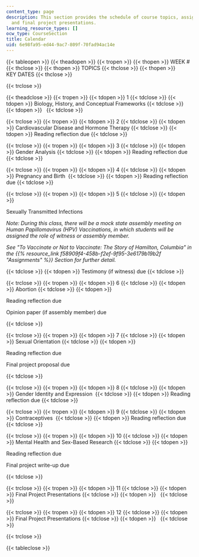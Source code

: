 ```yaml
---
content_type: page
description: This section provides the schedule of course topics, assignment due dates,
  and final project presentations.
learning_resource_types: []
ocw_type: CourseSection
title: Calendar
uid: 6e98fa95-ed44-9ac7-809f-70fad94ac14e
---
```


{{< tableopen >}}
{{< theadopen >}}
{{< tropen >}}
{{< thopen >}}
WEEK #
{{< thclose >}}
{{< thopen >}}
TOPICS
{{< thclose >}}
{{< thopen >}}
KEY DATES
{{< thclose >}}

{{< trclose >}}

{{< theadclose >}}
{{< tropen >}}
{{< tdopen >}}
1
{{< tdclose >}}
{{< tdopen >}}
Biology, History, and Conceptual Frameworks
{{< tdclose >}}
{{< tdopen >}}
 
{{< tdclose >}}

{{< trclose >}}
{{< tropen >}}
{{< tdopen >}}
2
{{< tdclose >}}
{{< tdopen >}}
Cardiovascular Disease and Hormone Therapy
{{< tdclose >}}
{{< tdopen >}}
Reading reflection due
{{< tdclose >}}

{{< trclose >}}
{{< tropen >}}
{{< tdopen >}}
3
{{< tdclose >}}
{{< tdopen >}}
Gender Analysis
{{< tdclose >}}
{{< tdopen >}}
Reading reflection due
{{< tdclose >}}

{{< trclose >}}
{{< tropen >}}
{{< tdopen >}}
4
{{< tdclose >}}
{{< tdopen >}}
Pregnancy and Birth 
{{< tdclose >}}
{{< tdopen >}}
Reading reflection due
{{< tdclose >}}

{{< trclose >}}
{{< tropen >}}
{{< tdopen >}}
5
{{< tdclose >}}
{{< tdopen >}}


Sexually Transmitted Infections

_Note: During this class, there will be a mock state assembly meeting on Human Papillomavirus (HPV) Vaccinations, in which students will be assigned the role of witness or assembly member._

_See "To Vaccinate or Not to Vaccinate: The Story of Hamilton, Columbia" in the {{% resource_link f58909f4-458b-f2ef-9f95-3e6179b19b2f "Assignments" %}} Section for further detail._


{{< tdclose >}}
{{< tdopen >}}
Testimony (if witness) due
{{< tdclose >}}

{{< trclose >}}
{{< tropen >}}
{{< tdopen >}}
6
{{< tdclose >}}
{{< tdopen >}}
Abortion
{{< tdclose >}}
{{< tdopen >}}


Reading reflection due

  
Opinion paper (if assembly member) due


{{< tdclose >}}

{{< trclose >}}
{{< tropen >}}
{{< tdopen >}}
7
{{< tdclose >}}
{{< tdopen >}}
Sexual Orientation
{{< tdclose >}}
{{< tdopen >}}


Reading reflection due

Final project proposal due


{{< tdclose >}}

{{< trclose >}}
{{< tropen >}}
{{< tdopen >}}
8
{{< tdclose >}}
{{< tdopen >}}
Gender Identity and Expression 
{{< tdclose >}}
{{< tdopen >}}
Reading reflection due
{{< tdclose >}}

{{< trclose >}}
{{< tropen >}}
{{< tdopen >}}
9
{{< tdclose >}}
{{< tdopen >}}
Contraceptives 
{{< tdclose >}}
{{< tdopen >}}
Reading reflection due
{{< tdclose >}}

{{< trclose >}}
{{< tropen >}}
{{< tdopen >}}
10
{{< tdclose >}}
{{< tdopen >}}
Mental Health and Sex-Based Research
{{< tdclose >}}
{{< tdopen >}}


Reading reflection due

Final project write-up due


{{< tdclose >}}

{{< trclose >}}
{{< tropen >}}
{{< tdopen >}}
11
{{< tdclose >}}
{{< tdopen >}}
Final Project Presentations
{{< tdclose >}}
{{< tdopen >}}
 
{{< tdclose >}}

{{< trclose >}}
{{< tropen >}}
{{< tdopen >}}
12
{{< tdclose >}}
{{< tdopen >}}
Final Project Presentations
{{< tdclose >}}
{{< tdopen >}}
 
{{< tdclose >}}

{{< trclose >}}

{{< tableclose >}}